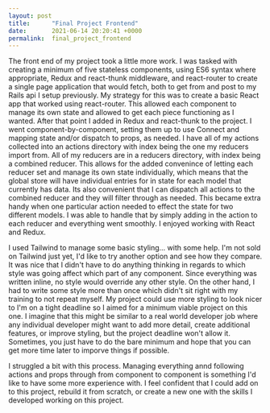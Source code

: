 ```yaml
---
layout: post
title:      "Final Project Frontend"
date:       2021-06-14 20:20:41 +0000
permalink:  final_project_frontend
---
```


The front end of my project took a little more work. I was tasked with creating a minimum of five stateless components, using ES6 syntax where appropriate, Redux and react-thunk middleware, and react-router to create a single page application that would fetch, both to get from and post to my Rails api I setup previously. My strategy for this was to create a basic React app that worked using react-router. This allowed each component to manage its own state and allowed to get each piece functioning as I wanted. After that point I added in Redux and react-thunk to the project. I went component-by-component, setting them up to use Connect and mapping state and/or dispatch to props, as needed. I have all of my actions collected into an actions directory with index being the one my reducers import from. All of my reducers are in a reducers directory, with index being a combined reducer. This allows for the added convenince of letting each reducer set and manage its own state individually, which means that the global store will have individual entries for in state for each model that currently has data. Its also convenient that I can dispatch all actions to the combined reducer and they will filter through as needed. This became extra handy when one particular action needed to effect the state for two different models. I was able to handle that by simply adding in the action to each reducer and everything went smoothly. I enjoyed working with React and Redux. 

I used Tailwind to manage some basic styling... with some help. I'm not sold on Tailwind just yet, I'd like to try another option and see how they compare. It was nice that I didn't have to do anything thinking in regards to which style was going affect which part of any component. Since everything was written inline, no style would override any other style. On the other hand, I had to write some style more than once which didn't sit right with my training to not repeat myself. My project could use more styling to look nicer to I'm on a tight deadline so I aimed for a minimum viable project on this one. I imagine that this might be similar to a real world developer job where any individual developer might want to add more detail, create additional features, or improve styling, but the project deadline won't allow it. Sometimes, you just have to do the bare minimum and hope that you can get more time later to imporve things if possible.

I struggled a bit with this process. Managing everything annd following actions and props through from component to component is something I'd like to have some more experience with. I feel confident that I could add on to this project, rebuild it from scratch, or create a new one with the skills I developed working on this project. 
